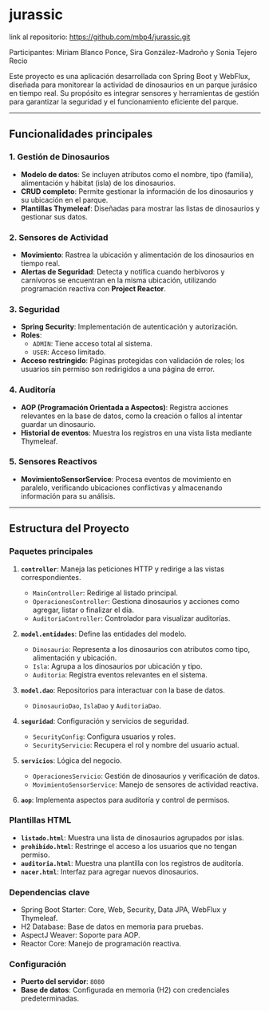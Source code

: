 # jurassic
 
link al repositorio: https://github.com/mbp4/jurassic.git

Participantes: Miriam Blanco Ponce, Sira González-Madroño y Sonia Tejero Recio

Este proyecto es una aplicación desarrollada con Spring Boot y WebFlux, diseñada para monitorear la actividad de dinosaurios en un parque jurásico en tiempo real. Su propósito es integrar sensores y herramientas de gestión para garantizar la seguridad y el funcionamiento eficiente del parque.

---

## Funcionalidades principales

### 1. Gestión de Dinosaurios
- **Modelo de datos**: Se incluyen atributos como el nombre, tipo (familia), alimentación y hábitat (isla) de los dinosaurios.
- **CRUD completo**: Permite gestionar la información de los dinosaurios y su ubicación en el parque.
- **Plantillas Thymeleaf**: Diseñadas para mostrar las listas de dinosaurios y gestionar sus datos.

### 2. Sensores de Actividad
- **Movimiento**: Rastrea la ubicación y alimentación de los dinosaurios en tiempo real.
- **Alertas de Seguridad**: Detecta y notifica cuando herbívoros y carnívoros se encuentran en la misma ubicación, utilizando programación reactiva con **Project Reactor**.

### 3. Seguridad
- **Spring Security**: Implementación de autenticación y autorización.
- **Roles**:
  - `ADMIN`: Tiene acceso total al sistema.
  - `USER`: Acceso limitado.
- **Acceso restringido**: Páginas protegidas con validación de roles; los usuarios sin permiso son redirigidos a una página de error.

### 4. Auditoría
- **AOP (Programación Orientada a Aspectos)**: Registra acciones relevantes en la base de datos, como la creación o fallos al intentar guardar un dinosaurio.
- **Historial de eventos**: Muestra los registros en una vista lista mediante Thymeleaf.

### 5. Sensores Reactivos
- **MovimientoSensorService**: Procesa eventos de movimiento en paralelo, verificando ubicaciones conflictivas y almacenando información para su análisis.

---

## Estructura del Proyecto

### Paquetes principales
1. **`controller`**: Maneja las peticiones HTTP y redirige a las vistas correspondientes.
   - `MainController`: Redirige al listado principal.
   - `OperacionesController`: Gestiona dinosaurios y acciones como agregar, listar o finalizar el día.
   - `AuditoriaController`: Controlador para visualizar auditorías.

2. **`model.entidades`**: Define las entidades del modelo.
   - `Dinosaurio`: Representa a los dinosaurios con atributos como tipo, alimentación y ubicación.
   - `Isla`: Agrupa a los dinosaurios por ubicación y tipo.
   - `Auditoria`: Registra eventos relevantes en el sistema.

3. **`model.dao`**: Repositorios para interactuar con la base de datos.
   - `DinosaurioDao`, `IslaDao` y `AuditoriaDao`.

4. **`seguridad`**: Configuración y servicios de seguridad.
   - `SecurityConfig`: Configura usuarios y roles.
   - `SecurityServicio`: Recupera el rol y nombre del usuario actual.

5. **`servicios`**: Lógica del negocio.
   - `OperacionesServicio`: Gestión de dinosaurios y verificación de datos.
   - `MovimientoSensorService`: Manejo de sensores de actividad reactiva.

6. **`aop`**: Implementa aspectos para auditoría y control de permisos.

### Plantillas HTML
- **`listado.html`**: Muestra una lista de dinosaurios agrupados por islas.
- **`prohibido.html`**: Restringe el acceso a los usuarios que no tengan permiso.
- **`auditoria.html`**: Muestra una plantilla con los registros de auditoría.
- **`nacer.html`**: Interfaz para agregar nuevos dinosaurios.

### Dependencias clave
- Spring Boot Starter: Core, Web, Security, Data JPA, WebFlux y Thymeleaf.
- H2 Database: Base de datos en memoria para pruebas.
- AspectJ Weaver: Soporte para AOP.
- Reactor Core: Manejo de programación reactiva.

### Configuración
- **Puerto del servidor**: `8080`
- **Base de datos**: Configurada en memoria (H2) con credenciales predeterminadas.
